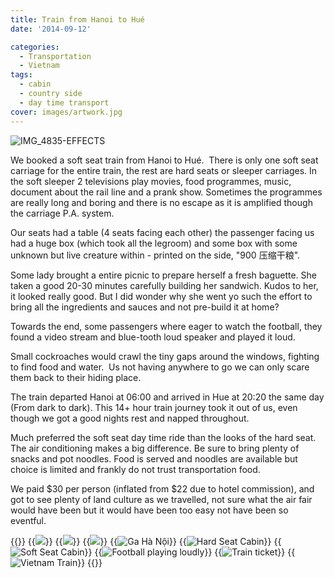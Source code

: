 ```yaml
---
title: Train from Hanoi to Hué
date: '2014-09-12'

categories:
  - Transportation
  - Vietnam
tags:
  - cabin
  - country side
  - day time transport
cover: images/artwork.jpg
---
```


![IMG_4835-EFFECTS](images/IMG_4835-EFFECTS-1024x575.jpg)

We booked a soft seat train from Hanoi to Hué.  There is only one soft seat carriage for the entire train, the rest are hard seats or sleeper carriages. In the soft sleeper 2 televisions play movies, food programmes, music, document about the rail line and a prank show. Sometimes the programmes are really long and boring and there is no escape as it is amplified though the carriage P.A. system.

Our seats had a table (4 seats facing each other) the passenger facing us had a huge box (which took all the legroom) and some box with some unknown but live creature within - printed on the side, "900 压缩干粮".

Some lady brought a entire picnic to prepare herself a fresh baguette. She taken a good 20-30 minutes carefully building her sandwich. Kudos to her, it looked really good. But I did wonder why she went yo such the effort to bring all the ingredients and sauces and not pre-build it at home?

Towards the end, some passengers where eager to watch the football, they found a video stream and blue-tooth loud speaker and played it loud.

Small cockroaches would crawl the tiny gaps around the windows, fighting to find food and water.  Us not having anywhere to go we can only scare them back to their hiding place.

The train departed Hanoi at 06:00 and arrived in Hue at 20:20 the same day (From dark to dark). This 14+ hour train journey took it out of us, even though we got a good nights rest and napped throughout.

Much preferred the soft seat day time ride than the looks of the hard seat.  The air conditioning makes a big difference. Be sure to bring plenty of snacks and pot noodles. Food is served and noodles are available but choice is limited and frankly do not trust transportation food.

We paid $30 per person (inflated from $22 due to hotel commission), and got to see plenty of land culture as we travelled, not sure what the air fair would have been but it would have been too easy not have been so eventful.


{{<gallery>}}
  {{<img src="images/IMG_4835-EFFECTS.jpg">}}
  {{<img src="images/IMG_4848-MOTION.gif">}}
  {{<img src="images/IMG_4876.jpg">}}
  {{<img src="images/IMG_20140913_054131-EFFECTS.jpg" title="Ga Hà Nội">}}
  {{<img src="images/IMG_20140913_051338.jpg" title="Hard Seat Cabin">}}
  {{<img src="images/IMG_20140913_051347.jpg" title="Soft Seat Cabin">}}
  {{<img src="images/IMG_20140913_195626.jpg" title="Football playing loudly ">}}
  {{<img src="images/IMG_20140914_093009.jpg" title="Train ticket">}}
  {{<img src="images/IMG_4835.jpg" title="Vietnam Train">}}
{{</gallery>}}
